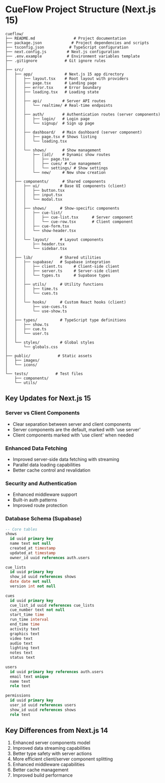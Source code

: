 # CueFlow Project Structure (Next.js 15)

```
cueflow/
├── README.md                 # Project documentation
├── package.json             # Project dependencies and scripts
├── tsconfig.json           # TypeScript configuration
├── next.config.js         # Next.js configuration
├── .env.example           # Environment variables template
├── .gitignore            # Git ignore rules
│
├── src/
│   ├── app/              # Next.js 15 app directory
│   │   ├── layout.tsx    # Root layout with providers
│   │   ├── page.tsx      # Landing page
│   │   ├── error.tsx     # Error boundary
│   │   ├── loading.tsx   # Loading state
│   │   │
│   │   ├── api/         # Server API routes
│   │   │   └── realtime/ # Real-time endpoints
│   │   │
│   │   ├── auth/        # Authentication routes (server components)
│   │   │   ├── login/   # Login page
│   │   │   └── signup/  # Sign up page
│   │   │
│   │   ├── dashboard/   # Main dashboard (server component)
│   │   │   ├── page.tsx # Shows listing
│   │   │   └── loading.tsx
│   │   │
│   │   └── shows/       # Show management
│   │       ├── [id]/    # Dynamic show routes
│   │       │   ├── page.tsx
│   │       │   ├── cues/ # Cue management
│   │       │   └── settings/ # Show settings
│   │       └── new/     # New show creation
│   │
│   ├── components/      # Shared components
│   │   ├── ui/         # Base UI components (client)
│   │   │   ├── button.tsx
│   │   │   ├── input.tsx
│   │   │   └── modal.tsx
│   │   │
│   │   ├── shows/      # Show-specific components
│   │   │   ├── cue-list/
│   │   │   │   ├── cue-list.tsx      # Server component
│   │   │   │   └── cue-row.tsx       # Client component
│   │   │   ├── cue-form.tsx
│   │   │   └── show-header.tsx
│   │   │
│   │   └── layout/     # Layout components
│   │       ├── header.tsx
│   │       └── sidebar.tsx
│   │
│   ├── lib/            # Shared utilities
│   │   ├── supabase/   # Supabase integration
│   │   │   ├── client.ts     # Client-side client
│   │   │   ├── server.ts     # Server-side client
│   │   │   └── types.ts      # Supabase types
│   │   │
│   │   ├── utils/      # Utility functions
│   │   │   ├── time.ts
│   │   │   └── cues.ts
│   │   │
│   │   └── hooks/      # Custom React hooks (client)
│   │       ├── use-cues.ts
│   │       └── use-show.ts
│   │
│   ├── types/          # TypeScript type definitions
│   │   ├── show.ts
│   │   ├── cue.ts
│   │   └── user.ts
│   │
│   └── styles/         # Global styles
│       └── globals.css
│
├── public/            # Static assets
│   ├── images/
│   └── icons/
│
└── tests/            # Test files
    ├── components/
    └── utils/
```

## Key Updates for Next.js 15

### Server vs Client Components
- Clear separation between server and client components
- Server components are the default, marked with 'use server'
- Client components marked with 'use client' when needed

### Enhanced Data Fetching
- Improved server-side data fetching with streaming
- Parallel data loading capabilities
- Better cache control and revalidation

### Security and Authentication
- Enhanced middleware support
- Built-in auth patterns
- Improved route protection

### Database Schema (Supabase)

```sql
-- Core tables
shows
  id uuid primary key
  name text not null
  created_at timestamp
  updated_at timestamp
  owner_id uuid references auth.users
  
cue_lists
  id uuid primary key
  show_id uuid references shows
  date date not null
  version int not null
  
cues
  id uuid primary key
  cue_list_id uuid references cue_lists
  cue_number text not null
  start_time time
  run_time interval
  end_time time
  activity text
  graphics text
  video text
  audio text
  lighting text
  notes text
  status text
  
users
  id uuid primary key references auth.users
  email text unique
  name text
  role text
  
permissions
  id uuid primary key
  user_id uuid references users
  show_id uuid references shows
  role text
```

## Key Differences from Next.js 14
1. Enhanced server components model
2. Improved data streaming capabilities
3. Better type safety with server actions
4. More efficient client/server component splitting
5. Enhanced middleware capabilities
6. Better cache management
7. Improved build performance